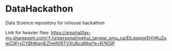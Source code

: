 # DataHackathon
Data Science repository for inhouse hackathon

Link for heavier files: https://smuhalifax-my.sharepoint.com/:f:/g/personal/mehul_tanwar_smu_ca/ElLqwpgrEHVKu2uwC0FryCYBHKqnlEZHeN1RTVXU6cdNIw?e=R7Kl5P
